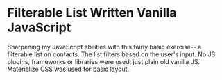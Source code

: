 #  Filterable List Written Vanilla JavaScript

Sharpening my JavaScript abilities with this fairly basic exercise-- a filterable list on contacts. The list filters based on the user's input. No JS plugins, frameworks or libraries were used, just plain old vanilla JS. Materialize CSS was used for basic layout.